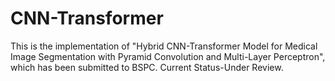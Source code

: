 # CNN-Transformer
This is the implementation of "Hybrid CNN-Transformer Model for Medical Image Segmentation with Pyramid Convolution and Multi-Layer Perceptron", which has been submitted to BSPC. Current Status-Under Review.
